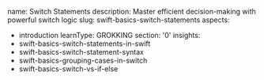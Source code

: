 name: Switch Statements
description: Master efficient decision-making with powerful switch logic
slug: swift-basics-switch-statements
aspects:
  - introduction
learnType: GROKKING
section: '0'
insights:
  - swift-basics-switch-statements-in-swift
  - swift-basics-switch-statement-syntax
  - swift-basics-grouping-cases-in-switch
  - swift-basics-switch-vs-if-else
